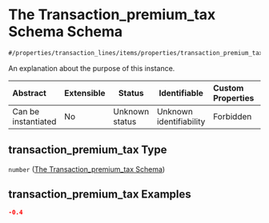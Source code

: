 # The Transaction_premium_tax Schema Schema

```txt
#/properties/transaction_lines/items/properties/transaction_premium_tax#/properties/transaction_lines/items/properties/transaction_premium_tax
```

An explanation about the purpose of this instance.


| Abstract            | Extensible | Status         | Identifiable            | Custom Properties | Additional Properties | Access Restrictions | Defined In                                                                           |
| :------------------ | ---------- | -------------- | ----------------------- | :---------------- | --------------------- | ------------------- | ------------------------------------------------------------------------------------ |
| Can be instantiated | No         | Unknown status | Unknown identifiability | Forbidden         | Allowed               | none                | [quote_schema.schema.json\*](../out/quote_schema.schema.json "open original schema") |

## transaction_premium_tax Type

`number` ([The Transaction_premium_tax Schema](quote_schema-properties-the-transaction_lines-schema-the-items-schema-properties-the-transaction_premium_tax-schema.md))

## transaction_premium_tax Examples

```json
-0.4
```
